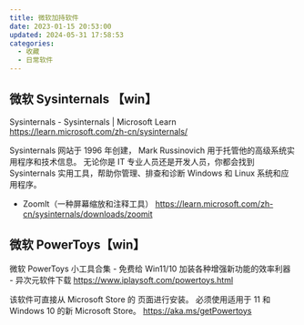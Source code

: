 ```yaml
---
title: 微软加持软件
date: 2023-01-15 20:53:00
updated: 2024-05-31 17:58:53
categories:
  - 收藏
  - 日常软件
---
```


## 微软 Sysinternals 【win】

Sysinternals - Sysinternals | Microsoft Learn
<https://learn.microsoft.com/zh-cn/sysinternals/>

Sysinternals 网站于 1996 年创建， Mark Russinovich 用于托管他的高级系统实用程序和技术信息。 无论你是 IT 专业人员还是开发人员，你都会找到 Sysinternals 实用工具，帮助你管理、排查和诊断 Windows 和 Linux 系统和应用程序。

* ZoomIt（一种屏幕缩放和注释工具）
<https://learn.microsoft.com/zh-cn/sysinternals/downloads/zoomit>

## 微软 PowerToys【win】

微软 PowerToys 小工具合集 - 免费给 Win11/10 加装各种增强新功能的效率利器 - 异次元软件下载
<https://www.iplaysoft.com/powertoys.html>

该软件可直接从 Microsoft Store 的 页面进行安装。 必须使用适用于 11 和 Windows 10 的新 Microsoft Store。
<https://aka.ms/getPowertoys>
